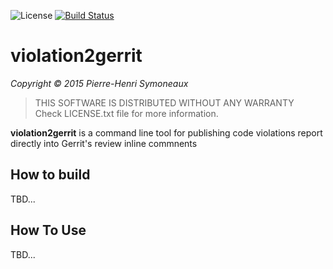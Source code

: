 ![License](http://img.shields.io/badge/license-BSD-lightgrey.svg)
[![Build Status](https://travis-ci.org/phsym/violation2gerrit.svg)](https://travis-ci.org/phsym/violation2gerrit)

# violation2gerrit

*Copyright &copy; 2015 Pierre-Henri Symoneaux*

> THIS SOFTWARE IS DISTRIBUTED WITHOUT ANY WARRANTY <br>
> Check LICENSE.txt file for more information. <br>


**violation2gerrit** is a command line tool for publishing code violations report directly
into Gerrit's review inline commnents

## How to build

TBD...

## How To Use

TBD...
